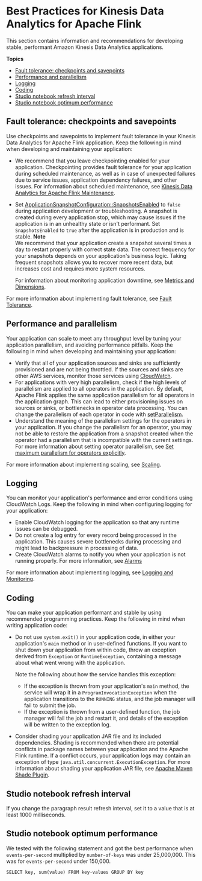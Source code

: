 # Best Practices for Kinesis Data Analytics for Apache Flink<a name="best-practices"></a>

This section contains information and recommendations for developing stable, performant Amazon Kinesis Data Analytics applications\.

**Topics**
+ [Fault tolerance: checkpoints and savepoints](#how-dev-bp-checkpoint)
+ [Performance and parallelism](#how-dev-bp-performance)
+ [Logging](#how-dev-bp-logging)
+ [Coding](#how-dev-bp-code)
+ [Studio notebook refresh interval](#notebook-refresh-rate)
+ [Studio notebook optimum performance](#notebook-refresh-rate)

## Fault tolerance: checkpoints and savepoints<a name="how-dev-bp-checkpoint"></a>

Use checkpoints and savepoints to implement fault tolerance in your Kinesis Data Analytics for Apache Flink application\. Keep the following in mind when developing and maintaining your application:
+ We recommend that you leave checkpointing enabled for your application\. Checkpointing provides fault tolerance for your application during scheduled maintenance, as well as in case of unexpected failures due to service issues, application dependency failures, and other issues\. For information about scheduled maintenance, see [Kinesis Data Analytics for Apache Flink Maintenance](maintenance.md)\.
+ Set [ApplicationSnapshotConfiguration::SnapshotsEnabled](https://docs.aws.amazon.com/kinesisanalytics/latest/apiv2/API_ApplicationSnapshotConfiguration.html) to `false` during application development or troubleshooting\. A snapshot is created during every application stop, which may cause issues if the application is in an unhealthy state or isn't performant\. Set `SnapshotsEnabled` to `true` after the application is in production and is stable\.
**Note**  
We recommend that your application create a snapshot several times a day to restart properly with correct state data\. The correct frequency for your snapshots depends on your application's business logic\. Taking frequent snapshots allows you to recover more recent data, but increases cost and requires more system resources\.

  For information about monitoring application downtime, see [Metrics and Dimensions](metrics-dimensions.md)\.

For more information about implementing fault tolerance, see [Fault Tolerance](how-fault.md)\.

## Performance and parallelism<a name="how-dev-bp-performance"></a>

Your application can scale to meet any throughput level by tuning your application parallelism, and avoiding performance pitfalls\. Keep the following in mind when developing and maintaining your application:
+ Verify that all of your application sources and sinks are sufficiently provisioned and are not being throttled\. If the sources and sinks are other AWS services, monitor those services using [CloudWatch](https://docs.aws.amazon.com/cloudwatch/?id=docs_gateway)\.
+ For applications with very high parallelism, check if the high levels of parallelism are applied to all operators in the application\. By default, Apache Flink applies the same application parallelism for all operators in the application graph\. This can lead to either provisioning issues on sources or sinks, or bottlenecks in operator data processing\. You can change the parallelism of each operator in code with [setParallelism](https://ci.apache.org/projects/flink/flink-docs-release-1.11/dev/parallel.html)\.
+ Understand the meaning of the parallelism settings for the operators in your application\. If you change the parallelism for an operator, you may not be able to restore the application from a snapshot created when the operator had a parallelism that is incompatible with the current settings\. For more information about setting operator parallelism, see [ Set maximum parallelism for operators explicitly](https://ci.apache.org/projects/flink/flink-docs-release-1.11/ops/production_ready.html#set-maximum-parallelism-for-operators-explicitly)\.

For more information about implementing scaling, see [Scaling](how-scaling.md)\.

## Logging<a name="how-dev-bp-logging"></a>

You can monitor your application's performance and error conditions using CloudWatch Logs\. Keep the following in mind when configuring logging for your application: 
+ Enable CloudWatch logging for the application so that any runtime issues can be debugged\.
+ Do not create a log entry for every record being processed in the application\. This causes severe bottlenecks during processing and might lead to backpressure in processing of data\.
+ Create CloudWatch alarms to notify you when your application is not running properly\. For more information, see [Alarms](monitoring-metrics-alarms.md)

For more information about implementing logging, see [Logging and Monitoring](monitoring-overview.md)\.

## Coding<a name="how-dev-bp-code"></a>

You can make your application performant and stable by using recommended programming practices\. Keep the following in mind when writing application code:
+ Do not use `system.exit()` in your application code, in either your application's `main` method or in user\-defined functions\. If you want to shut down your application from within code, throw an exception derived from `Exception` or `RuntimeException`, containing a message about what went wrong with the application\. 

  Note the following about how the service handles this exception:
  + If the exception is thrown from your application's `main` method, the service will wrap it in a `ProgramInvocationException` when the application transitions to the `RUNNING` status, and the job manager will fail to submit the job\.
  + If the exception is thrown from a user\-defined function, the job manager will fail the job and restart it, and details of the exception will be written to the exception log\.
+ Consider shading your application JAR file and its included dependencies\. Shading is recommended when there are potential conflicts in package names between your application and the Apache Flink runtime\. If a conflict occurs, your application logs may contain an exception of type `java.util.concurrent.ExecutionException`\. For more information about shading your application JAR file, see [Apache Maven Shade Plugin](https://maven.apache.org/plugins/maven-shade-plugin/)\.

## Studio notebook refresh interval<a name="notebook-refresh-rate"></a>

If you change the paragraph result refresh interval, set it to a value that is at least 1000 milliseconds\.

## Studio notebook optimum performance<a name="notebook-refresh-rate"></a>

We tested with the following statement and got the best performance when `events-per-second` multiplied by `number-of-keys` was under 25,000,000\. This was for `events-per-second` under 150,000\.

```
SELECT key, sum(value) FROM key-values GROUP BY key
```